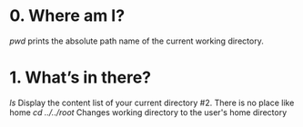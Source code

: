 # 0. Where am I?
*pwd*  prints the absolute path name of the current working directory.
# 1. What’s in there?
*ls* Display the content list of your current directory
#2. There is no place like home
*cd ../../root* Changes working directory to the user's home directory
